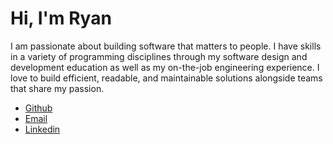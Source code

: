 # Hi, I'm Ryan

I am passionate about building software that matters to people. I have skills in a variety of programming disciplines through my software design and development education as well as my on-the-job engineering experience. I love to build efficient, readable, and maintainable solutions alongside teams that share my passion.

* [Github](https://github.com/ryncmrfrd)
* [Email](mailto:hello@ryancomerford.me)
* [Linkedin](https://www.linkedin.com/in/r-comerford/) 
